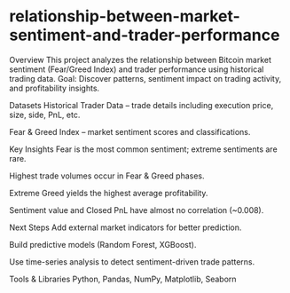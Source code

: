 # relationship-between-market-sentiment-and-trader-performance


Overview
This project analyzes the relationship between Bitcoin market sentiment (Fear/Greed Index) and trader performance using historical trading data.
Goal: Discover patterns, sentiment impact on trading activity, and profitability insights.

Datasets
Historical Trader Data – trade details including execution price, size, side, PnL, etc.

Fear & Greed Index – market sentiment scores and classifications.

Key Insights
Fear is the most common sentiment; extreme sentiments are rare.

Highest trade volumes occur in Fear & Greed phases.

Extreme Greed yields the highest average profitability.

Sentiment value and Closed PnL have almost no correlation (~0.008).

Next Steps
Add external market indicators for better prediction.

Build predictive models (Random Forest, XGBoost).

Use time-series analysis to detect sentiment-driven trade patterns.

Tools & Libraries
Python, Pandas, NumPy, Matplotlib, Seaborn

